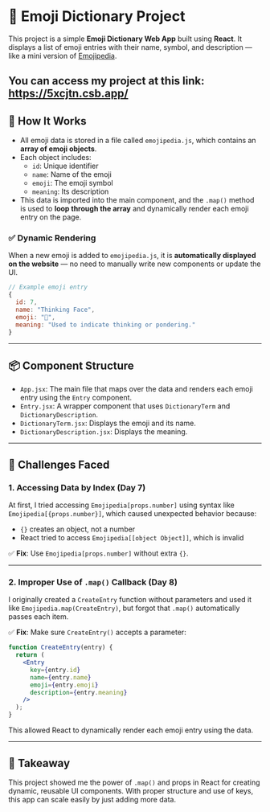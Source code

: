 # 📘 Emoji Dictionary Project

This project is a simple **Emoji Dictionary Web App** built using **React**. It displays a list of emoji entries with their name, symbol, and description — like a mini version of [Emojipedia](https://emojipedia.org).

You can access my project at this link: https://5xcjtn.csb.app/
---

## 🔧 How It Works

- All emoji data is stored in a file called `emojipedia.js`, which contains an **array of emoji objects**.
- Each object includes:
  - `id`: Unique identifier
  - `name`: Name of the emoji
  - `emoji`: The emoji symbol
  - `meaning`: Its description
- This data is imported into the main component, and the `.map()` method is used to **loop through the array** and dynamically render each emoji entry on the page.

### ✅ Dynamic Rendering

When a new emoji is added to `emojipedia.js`, it is **automatically displayed on the website** — no need to manually write new components or update the UI.

```js
// Example emoji entry
{
  id: 7,
  name: "Thinking Face",
  emoji: "🤔",
  meaning: "Used to indicate thinking or pondering."
}
```

---

## 📦 Component Structure

- `App.jsx`: The main file that maps over the data and renders each emoji entry using the `Entry` component.
- `Entry.jsx`: A wrapper component that uses `DictionaryTerm` and `DictionaryDescription`.
- `DictionaryTerm.jsx`: Displays the emoji and its name.
- `DictionaryDescription.jsx`: Displays the meaning.

---

## 🧠 Challenges Faced

### 1. Accessing Data by Index (Day 7)

At first, I tried accessing `Emojipedia[props.number]` using syntax like `Emojipedia[{props.number}]`, which caused unexpected behavior because:

- `{}` creates an object, not a number
- React tried to access `Emojipedia[[object Object]]`, which is invalid

✅ **Fix**: Use `Emojipedia[props.number]` without extra `{}`.

---

### 2. Improper Use of `.map()` Callback (Day 8)

I originally created a `CreateEntry` function without parameters and used it like `Emojipedia.map(CreateEntry)`, but forgot that `.map()` automatically passes each item.

✅ **Fix**: Make sure `CreateEntry()` accepts a parameter:

```jsx
function CreateEntry(entry) {
  return (
    <Entry
      key={entry.id}
      name={entry.name}
      emoji={entry.emoji}
      description={entry.meaning}
    />
  );
}
```

This allowed React to dynamically render each emoji entry using the data.

---

## 🚀 Takeaway

This project showed me the power of `.map()` and props in React for creating dynamic, reusable UI components. With proper structure and use of keys, this app can scale easily by just adding more data.